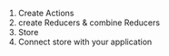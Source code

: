 1. Create Actions 
2. create Reducers & combine Reducers 
3. Store 
4. Connect store with your application 
